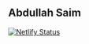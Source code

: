 ## Abdullah Saim
[![Netlify Status](https://api.netlify.com/api/v1/badges/5e8b7b61-943f-4cd1-9f0f-c751598e10ec/deploy-status)](https://app.netlify.com/sites/asaim/deploys)
